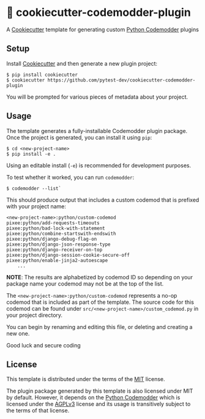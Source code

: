 # 🔌 cookiecutter-codemodder-plugin

A [Cookiecutter](https://github.com/cookiecutter/cookiecutter) template for generating custom [Python Codemodder](https://github.com/pixee/codemodder-python) plugins

## Setup

Install [Cookiecutter](https://github.com/cookiecutter/cookiecutter) and then generate a new plugin project:
```
$ pip install cookiecutter
$ cookiecutter https://github.com/pytest-dev/cookiecutter-codemodder-plugin
```

You will be prompted for various pieces of metadata about your project.

## Usage

The template generates a fully-installable Codemodder plugin package. Once the project is generated, you can install it using `pip`:
```
$ cd <new-project-name>
$ pip install -e .
```

Using an editable install (`-e`) is recommended for development purposes.

To test whether it worked, you can run `codemodder`:
```
$ codemodder --list`
```

This should produce output that includes a custom codemod that is prefixed with your project name:
```
<new-project-name>:python/custom-codemod
pixee:python/add-requests-timeouts
pixee:python/bad-lock-with-statement
pixee:python/combine-startswith-endswith
pixee:python/django-debug-flag-on
pixee:python/django-json-response-type
pixee:python/django-receiver-on-top
pixee:python/django-session-cookie-secure-off
pixee:python/enable-jinja2-autoescape
    ...
```

**NOTE**: The results are alphabetized by codemod ID so depending on your package name your codemod may not be at the top of the list.

The `<new-project-name>:python/custom-codemod` represents a no-op codemod that is included as part of the template. The source code for this codemod can be found under `src/<new-project-name>/custom_codemod.py` in your project directory.

You can begin by renaming and editing this file, or deleting and creating a new one.

Good luck and secure coding

## License

This template is distributed under the terms of the [MIT](https://opensource.org/license/mit/) license.

The plugin package generated by this template is also licensed under MIT by default. However, it depends on the [Python Codemodder](https://github.com/pixee/codemodder-python) which is licensed under the [AGPLv3](https://opensource.org/license/agpl-v3/) license and its usage is transitively subject to the terms of that license.
